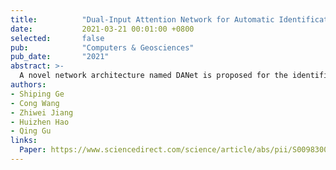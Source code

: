 ```yaml
---
title:          "Dual-Input Attention Network for Automatic Identification of Detritus from River Sands"
date:           2021-03-21 00:01:00 +0800
selected:       false
pub:            "Computers & Geosciences"
pub_date:       "2021"
abstract: >-
  A novel network architecture named DANet is proposed for the identification of detritus from river sands.
authors:
- Shiping Ge
- Cong Wang
- Zhiwei Jiang
- Huizhen Hao
- Qing Gu
links:
  Paper: https://www.sciencedirect.com/science/article/abs/pii/S0098300421000467
---
```

